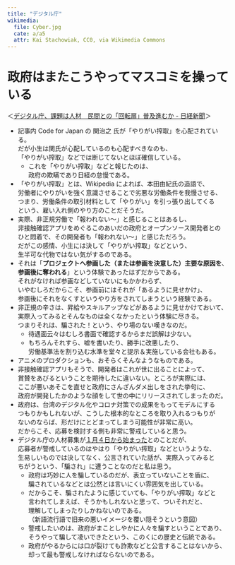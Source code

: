 ```yaml
---
title: "デジタル庁"
wikimedia:
  file: Cyber.jpg
  cate: a/a5
  attr: Kai Stachowiak, CC0, via Wikimedia Commons
---
```

# 政府はまたこうやってマスコミを操っている

＜[デジタル庁、課題は人材　民間との「回転扉」普及進むか - 日経新聞](https://www.nikkei.com/article/DGXZQOFS212RU021122020000000)＞

* 記事内 Code for Japan の 関治之 氏が「やりがい搾取」を心配されている。  
  だが小生は関氏が心配しているのも心配すべきなのも、  
  「やりがい搾取」などでは断じてないとほぼ確信している。  
  * これを「やりがい搾取」などと報じたのは、  
    政府の欺瞞であり日経の怠慢である。
* 「やりがい搾取」とは、Wikipedia によれば、本田由紀氏の造語で、  
  労働者にやりがいを強く意識させることで劣悪な労働条件を我慢させる、  
  つまり、労働条件の取引材料として「やりがい」を引っ張り出してくる  
  という、雇い入れ側のやり方のことだそうだ。
* 実際、非正規労働で「報われない〜」と感じることはあるし、  
  非接触確認アプリをめぐるこのあいだの政府とオープンソース開発者との  
  ひと悶着で、その開発者も「報われない〜」と感じただろう。  
  だがこの感情、小生には決して「やりがい搾取」などという、  
  生半可な代物ではない気がするのである。
* それは「**プロジェクトへ参画した（または参画を決意した）主要な原因を**、  
  **参画後に奪われる**」という体験であったはずだからである。  
  それがなければ参画などしていないにもかかわらず、  
  いやむしろだからこそ、参画前にはそれが「あるように見せかけ」、  
  参画後にそれをなくすというやり方をされてしまうという経験である。
* 非正規の辛さは、昇給やスキルアップなどがあるように見せかけておいて、  
  実際入ってみるとそんなものは全くなかったという体験に尽きる。  
  つまりそれは、騙された！という、やり場のない嘆きなのだ。
  * 待遇面云々はむしろ書面で確認するからまだ誤解は少ない。  
  * もちろんそれすら、嘘を書いたり、勝手に改悪したり、  
    労働基準法を割り込む水準を堂々と提示＆実施している会社もある。
* アニメのプロダクションも、おそらくそんなようなものである。
* 非接触確認アプリもそうで、開発者はこれが世に出ることによって、  
  賞賛をあびるということを期待したに違いない。ところが実際には、  
  ここが悪いあそこを直せと政府にさんざんダメ出しをされた挙句に、  
  政府が開発したかのような顔をして世の中にリリースされてしまったのだ。
* 政府は、台湾のデジタル化やコロナ対策での成果をもってモデルにする  
  つもりかもしれないが、こうした根本的なところを取り入れるつもりが  
  ないのならば、形だけにとどまってしまう可能性が非常に高い。  
  だからこそ、応募を検討する側も非常に警戒していると思う。
* デジタル庁の人材募集が[１月４日から始まった](https://www.nikkei.com/article/DGXZQOFS040FH0U1A100C2000000)とのことだが、  
  応募者が警戒しているのはやはり「やりがい搾取」などというような、  
  生易しいものでは決してなく、公言されていた話が、実際入ってみると  
  ちがうという、「騙され」に遭うことなのだと私は思う。
  * 政府は巧妙に人を騙しているのだが、表立っていないことを盾に、  
    騙されているなどとは公然とは言いにくい雰囲気を出している。
  * だからこそ、騙されたように感じていても、「やりがい搾取」などと  
    言われてしまえば、そうかもしれないと思って、ついそれだと、  
	理解してしまったりしかねないのである。  
	（新語流行語で旧来の悪いイメージを覆い隠そうという意図）
  * 警戒したいのは、政府がまことしやかに人々を騙すということであり、  
    そうやって騙して凌いできたという、このくにの歴史と伝統である。
  * 政府がやるからには口が裂けても詐欺などと公言することはないから、  
    却って最も警戒しなければならないのである。

